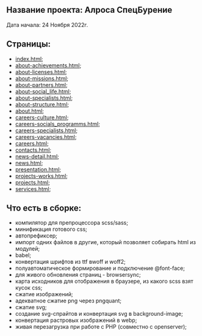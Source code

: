 ## Название проекта: Алроса СпецБурение
Дата начала: 24 Ноября 2022г.

## Страницы:
- [index.html](/build/index.html);
- [about-achievements.html](/build/about-achievements.html);
- [about-licenses.html](/build/about-licenses.html);
- [about-missions.html](/build/about-missions.html);
- [about-partners.html](/build/about-partners.html);
- [about-social_life.html](/build/about-social_life.html);
- [about-specialists.html](/build/about-specialists.html);
- [about-structure.html](/build/about-structure.html);
- [about.html](/build/about.html);
- [careers-culture.html](/build/careers-culture.html);
- [careers-socials_programms.html](/build/careers-socials_programms.html);
- [careers-specialists.html](/build/careers-specialists.html);
- [careers-vacancies.html](/build/careers-vacancies.html);
- [careers.html](/build/careers.html);
- [contacts.html](/build/contacts.html);
- [news-detail.html](/build/news-detail.html);
- [news.html](/build/news.html);
- [presentation.html](/build/presentation.html);
- [projects-works.html](/build/projects-works.html);
- [projects.html](/build/projects.html);
- [services.html](/build/services.html);

## Что есть в сборке:
- компилятор для препроцессора scss/sass;
- минификация готового css;
- автопрефиксер;
- импорт одних файлов в другие, который позволяет собирать html из модулей;
- babel;
- конвертация шрифтов из ttf вwoff и woff2;
- полуавтоматическое формирование и подключение @font-face;
- для живого обновления страниц - browsersync;
- карта исходников для отображения в браузере, из какого scss взят кусок css;
- сжатие изображений;
- адекватное сжатие png через pngquant;
- сжатие svg;
- создание svg-спрайтов и конвертация svg в background-image;
- конвертация растровых изображений в webp;
- живая перезагрузка при работе с PHP (совместно с openserver);
